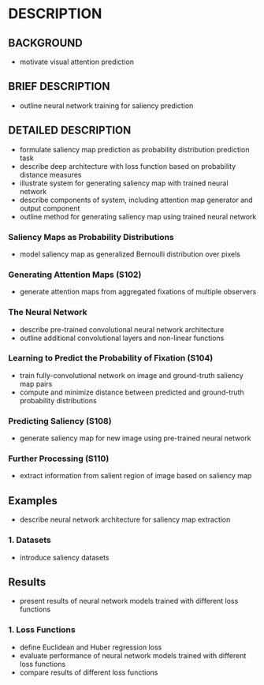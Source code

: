 # DESCRIPTION

## BACKGROUND

- motivate visual attention prediction

## BRIEF DESCRIPTION

- outline neural network training for saliency prediction

## DETAILED DESCRIPTION

- formulate saliency map prediction as probability distribution prediction task
- describe deep architecture with loss function based on probability distance measures
- illustrate system for generating saliency map with trained neural network
- describe components of system, including attention map generator and output component
- outline method for generating saliency map using trained neural network

### Saliency Maps as Probability Distributions

- model saliency map as generalized Bernoulli distribution over pixels

### Generating Attention Maps (S102)

- generate attention maps from aggregated fixations of multiple observers

### The Neural Network

- describe pre-trained convolutional neural network architecture
- outline additional convolutional layers and non-linear functions

### Learning to Predict the Probability of Fixation (S104)

- train fully-convolutional network on image and ground-truth saliency map pairs
- compute and minimize distance between predicted and ground-truth probability distributions

### Predicting Saliency (S108)

- generate saliency map for new image using pre-trained neural network

### Further Processing (S110)

- extract information from salient region of image based on saliency map

## Examples

- describe neural network architecture for saliency map extraction

### 1. Datasets

- introduce saliency datasets

## Results

- present results of neural network models trained with different loss functions

### 1. Loss Functions

- define Euclidean and Huber regression loss
- evaluate performance of neural network models trained with different loss functions
- compare results of different loss functions

